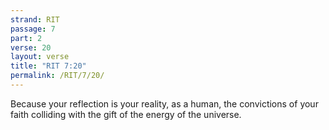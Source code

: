 ```yaml
---
strand: RIT
passage: 7
part: 2
verse: 20
layout: verse
title: "RIT 7:20"
permalink: /RIT/7/20/
---
```

Because your reflection is your reality, as a human, the convictions of your faith colliding with the gift of the energy of the universe.
